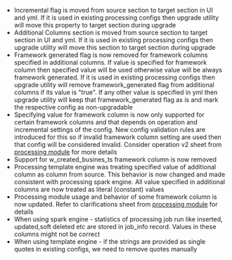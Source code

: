 - Incremental flag is moved from source section to target section in UI and yml. If it is used in existing processing configs then upgrade utility will move this property to target section during upgrade
- Additional Columns section is moved from source section to target section in UI and yml. If it is used in existing processing configs then upgrade utility will move this section to target section during upgrade
- Framework generated flag is now removed for framework columns specified in additional columns. If value is specified for framework column then specified value will be used otherwise value will be always framework generated. If it is used in existing processing configs then upgrade utility will remove framework_generated flag from additional columns if its value is "true". If any other value is specified in yml then upgrade utility will keep that framework_generated flag as is and mark the respective config as non-upgradable
- Specifying value for framework column is now only supported for certain framework columns and that depends on operation and incremental settings of the config. New config validation rules are introduced for this so if invalid framework column setting are used then that config will be considered invalid. Consider operation v2 sheet from [processing module](https://justanalytics.sharepoint.com/:x:/r/teams/Guzzle/Shared%20Documents/Guzzle%20Devt/Specs/Backend/processing%20module.xlsx?d=wbcea376cdeed435ba5664772975b74db&csf=1&web=1&e=WOElaT) for more details
- Support for w_created_busines_ts framework column is now removed
- Processing template engine was treating specified value of additional column as column from source. This behavior is now changed and made consistent with processing spark engine. All value specified in additional columns are now treated as literal (constant) values
- Processing module usage and behavior of some framework column is now updated. Refer to clarifications sheet from [processing module](https://justanalytics.sharepoint.com/:x:/r/teams/Guzzle/Shared%20Documents/Guzzle%20Devt/Specs/Backend/processing%20module.xlsx?d=wbcea376cdeed435ba5664772975b74db&csf=1&web=1&e=WOElaT) for details
- When using spark engine - statistics of processing job run like inserted, updated,soft deleted etc are stored in job_info record. Values in these columns might not be correct
- When using template engine - if the strings are provided as single quotes in existing configs, we need to remove quotes manually
